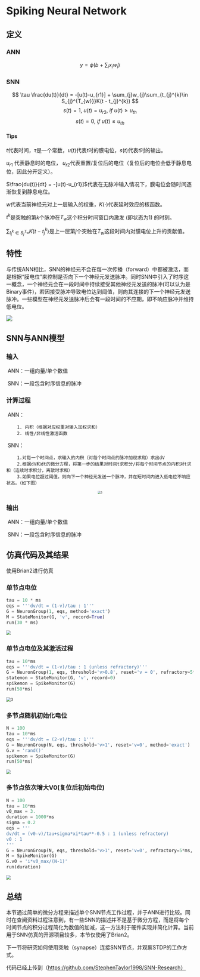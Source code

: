 # Spiking Neural Network

## 定义

### ANN
$$
y = \phi(b+\sum_{i} x_{i}w_{i})
$$
### SNN

$$
\tau \frac{du(t)}{dt} = -[u(t)-u_{r1}] + \sum_{j}w_{j}\sum_{t_{j}^{k}\in S_{j}^{T_{w}}}K(t - t_{j}^{k})
$$
$$
s(t) = 1,\ u(t) = u_{r2},\ if\ u(t)\geq u_{th}
$$
$$
s(t) = 0,\ if\ u(t)\leq u_{th}
$$

#### Tips

$t$代表时间，$\tau$是一个常数，$u(t)$代表$t$时的膜电位，$s(t)$代表$t$时的输出。

$u_{r1}$ 代表静息时的电位， $u_{r2}$代表重置/复位后的电位（复位后的电位会低于静息电位，因此分开定义）。

$\frac{du(t)}{dt} = -[u(t)-u_{r1}]$代表在无脉冲输入情况下，膜电位会随时间逐渐恢复到静息电位。

$w$代表当前神经元对上一层输入的权重，$K(⋅)$代表延时效应的核函数。

$t^{k}$是突触的第$k$个脉冲在$T_{w}$这个积分时间窗口内激发 (即状态为1) 的时刻。

$\sum_{t_{j}^{k}\in S_{j}^{T_{w}}}K(t - t_{j}^{k})$是上一层第$j$个突触在$T_{w}$这段时间内对膜电位上升的贡献值。

## 特性

​		与传统ANN相比，SNN的神经元不会在每一次传播（forward）中都被激活，而是根据“膜电位”来控制是否向下一个神经元发送脉冲。同时SNN中引入了时序这一概念，一个神经元会在一段时间中持续接受其他神经元发送的脉冲(可以认为是Binary事件)，若因接受脉冲导致电位达到阈值，则向其连接的下一个神经元发送脉冲。一些模型在神经元发送脉冲后会有一段时间的不应期，即不响应脉冲并维持低电位。

![](images/L1/ANNandSNN.png)

## SNN与ANN模型

### 输入

​		ANN：一组向量/单个数值

​		SNN：一段包含时序信息的脉冲

### 计算过程

​		ANN：

		1. 内积（根据对应权重对输入加权求和）
		2. 线性/非线性激活函数 

​		SNN：

		1.对每一个时间点，求输入的内积（对每个时间点的脉冲加权求和）求出dV
	    2.根据dV和dt的微分方程，将第一步的结果对时间t求积分/将每个时间节点的内积对t求和（连续时求积分，离散时求和）
	    3.如果电位超过阈值，则向下一个神经元发送一个脉冲，并在短时间内进入低电位不响应状态。（如下图）
<center class="half">
    <img src="images/L1/3.png" alt="3" style="zoom:50%;" />
</center>

### 输出

​		ANN：一组向量/单个数值

​		SNN：一段包含时序信息的脉冲



## 仿真代码及其结果

使用Brian2进行仿真

### 单节点电位

```python
tau = 10 * ms
eqs = '''dv/dt = (1-v)/tau : 1'''
G = NeuronGroup(1, eqs, method='exact')
M = StateMonitor(G, 'v', record=True)
run(30 * ms)
```

<img src="images/L1/2.png" style="zoom: 75%;" />

### 单节点电位及其激活过程

```python
tau = 10*ms
eqs = '''dv/dt = (1-v)/tau : 1 (unless refractory)'''
G = NeuronGroup(1, eqs, threshold='v>0.8', reset='v = 0', refractory=5*ms, method='exact')
statemon = StateMonitor(G, 'v', record=0)
spikemon = SpikeMonitor(G)
run(50*ms)
```

<img src="images/L1/3.png" alt="3" style="zoom:75%;" />

### 多节点随机初始化电位

```python
N = 100
tau = 10*ms
eqs = '''dv/dt = (2-v)/tau : 1'''
G = NeuronGroup(N, eqs, threshold='v>1', reset='v=0', method='exact')
G.v = 'rand()'
spikemon = SpikeMonitor(G)
run(50*ms)
```

<img src="images/L1/4.png" style="zoom:75%;" />

### 多节点依次增大V0(复位后初始电位)

```python
N = 100
tau = 10*ms
v0_max = 3.
duration = 1000*ms
sigma = 0.2
eqs = '''
dv/dt = (v0-v)/tau+sigma*xi*tau**-0.5 : 1 (unless refractory)
v0 : 1
'''
G = NeuronGroup(N, eqs, threshold='v>1', reset='v=0', refractory=5*ms, method='euler')
M = SpikeMonitor(G)
G.v0 = 'i*v0_max/(N-1)'
run(duration)
```

<img src="images/L1/5.png" style="zoom:75%;" />


## 总结

​		本节通过简单的微分方程来描述单个SNN节点工作过程，并于ANN进行比较。同时在查阅资料过程注意到，有一些SNN的描述并不是基于微分方程，而是将每个时间节点的积分过程简化为数值的加减，这一方法利于硬件实现并简化计算。当前用于SNN仿真的开源项目较多，本节仅使用了Brian2。

​		下一节将研究如何使用突触（synapse）连接SNN节点，并观察STDP的工作方式。

代码已经上传到（https://github.com/StephenTaylor1998/SNN-Research）

